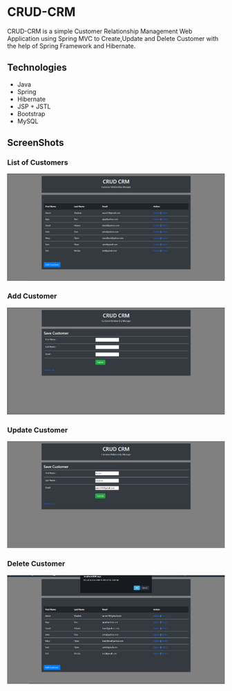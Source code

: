# CRUD-CRM

CRUD-CRM is a simple Customer Relationship Management Web Application using Spring MVC to Create,Update and Delete Customer with the help of Spring Framework and Hibernate. 


## Technologies
 * Java
 * Spring
 * Hibernate
 * JSP + JSTL
 * Bootstrap
 * MySQL


## ScreenShots

### List of Customers

![](images/CRMCustomers.PNG)


### Add Customer

![](images/AddCustomer.PNG)


### Update Customer

![](images/UpdateCustomer.PNG)


### Delete Customer

![](images/DeleteCustomer.PNG)
